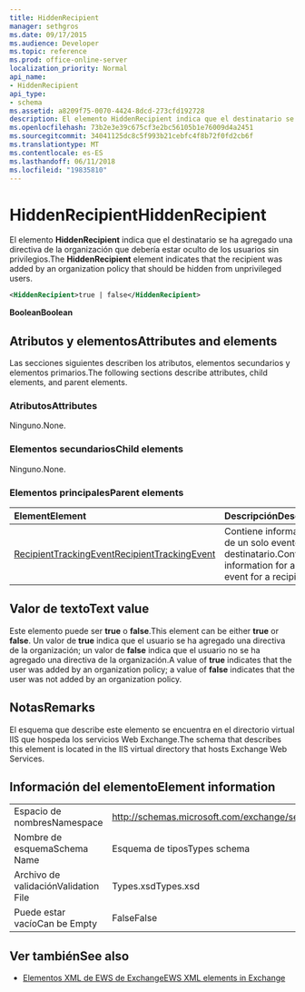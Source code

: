 ```yaml
---
title: HiddenRecipient
manager: sethgros
ms.date: 09/17/2015
ms.audience: Developer
ms.topic: reference
ms.prod: office-online-server
localization_priority: Normal
api_name:
- HiddenRecipient
api_type:
- schema
ms.assetid: a8209f75-0070-4424-8dcd-273cfd192728
description: El elemento HiddenRecipient indica que el destinatario se ha agregado una directiva de la organización que debería estar oculto de los usuarios sin privilegios.
ms.openlocfilehash: 73b2e3e39c675cf3e2bc56105b1e76009d4a2451
ms.sourcegitcommit: 34041125dc8c5f993b21cebfc4f8b72f0fd2cb6f
ms.translationtype: MT
ms.contentlocale: es-ES
ms.lasthandoff: 06/11/2018
ms.locfileid: "19835810"
---
```

# <a name="hiddenrecipient"></a><span data-ttu-id="29e56-103">HiddenRecipient</span><span class="sxs-lookup"><span data-stu-id="29e56-103">HiddenRecipient</span></span>

<span data-ttu-id="29e56-104">El elemento **HiddenRecipient** indica que el destinatario se ha agregado una directiva de la organización que debería estar oculto de los usuarios sin privilegios.</span><span class="sxs-lookup"><span data-stu-id="29e56-104">The **HiddenRecipient** element indicates that the recipient was added by an organization policy that should be hidden from unprivileged users.</span></span> 
  
```XML
<HiddenRecipient>true | false</HiddenRecipient>
```

 <span data-ttu-id="29e56-105">**Boolean**</span><span class="sxs-lookup"><span data-stu-id="29e56-105">**Boolean**</span></span>
## <a name="attributes-and-elements"></a><span data-ttu-id="29e56-106">Atributos y elementos</span><span class="sxs-lookup"><span data-stu-id="29e56-106">Attributes and elements</span></span>

<span data-ttu-id="29e56-107">Las secciones siguientes describen los atributos, elementos secundarios y elementos primarios.</span><span class="sxs-lookup"><span data-stu-id="29e56-107">The following sections describe attributes, child elements, and parent elements.</span></span>
  
### <a name="attributes"></a><span data-ttu-id="29e56-108">Atributos</span><span class="sxs-lookup"><span data-stu-id="29e56-108">Attributes</span></span>

<span data-ttu-id="29e56-109">Ninguno.</span><span class="sxs-lookup"><span data-stu-id="29e56-109">None.</span></span>
  
### <a name="child-elements"></a><span data-ttu-id="29e56-110">Elementos secundarios</span><span class="sxs-lookup"><span data-stu-id="29e56-110">Child elements</span></span>

<span data-ttu-id="29e56-111">Ninguno.</span><span class="sxs-lookup"><span data-stu-id="29e56-111">None.</span></span>
  
### <a name="parent-elements"></a><span data-ttu-id="29e56-112">Elementos principales</span><span class="sxs-lookup"><span data-stu-id="29e56-112">Parent elements</span></span>

|<span data-ttu-id="29e56-113">**Element**</span><span class="sxs-lookup"><span data-stu-id="29e56-113">**Element**</span></span>|<span data-ttu-id="29e56-114">**Descripción**</span><span class="sxs-lookup"><span data-stu-id="29e56-114">**Description**</span></span>|
|:-----|:-----|
|[<span data-ttu-id="29e56-115">RecipientTrackingEvent</span><span class="sxs-lookup"><span data-stu-id="29e56-115">RecipientTrackingEvent</span></span>](recipienttrackingevent.md) <br/> |<span data-ttu-id="29e56-116">Contiene información de un solo evento de un destinatario.</span><span class="sxs-lookup"><span data-stu-id="29e56-116">Contains information for a single event for a recipient.</span></span>  <br/> |
   
## <a name="text-value"></a><span data-ttu-id="29e56-117">Valor de texto</span><span class="sxs-lookup"><span data-stu-id="29e56-117">Text value</span></span>

<span data-ttu-id="29e56-118">Este elemento puede ser **true** o **false**.</span><span class="sxs-lookup"><span data-stu-id="29e56-118">This element can be either **true** or **false**.</span></span> <span data-ttu-id="29e56-119">Un valor de **true** indica que el usuario se ha agregado una directiva de la organización; un valor de **false** indica que el usuario no se ha agregado una directiva de la organización.</span><span class="sxs-lookup"><span data-stu-id="29e56-119">A value of **true** indicates that the user was added by an organization policy; a value of **false** indicates that the user was not added by an organization policy.</span></span> 
  
## <a name="remarks"></a><span data-ttu-id="29e56-120">Notas</span><span class="sxs-lookup"><span data-stu-id="29e56-120">Remarks</span></span>

<span data-ttu-id="29e56-121">El esquema que describe este elemento se encuentra en el directorio virtual IIS que hospeda los servicios Web Exchange.</span><span class="sxs-lookup"><span data-stu-id="29e56-121">The schema that describes this element is located in the IIS virtual directory that hosts Exchange Web Services.</span></span>
  
## <a name="element-information"></a><span data-ttu-id="29e56-122">Información del elemento</span><span class="sxs-lookup"><span data-stu-id="29e56-122">Element information</span></span>

|||
|:-----|:-----|
|<span data-ttu-id="29e56-123">Espacio de nombres</span><span class="sxs-lookup"><span data-stu-id="29e56-123">Namespace</span></span>  <br/> |http://schemas.microsoft.com/exchange/services/2006/types  <br/> |
|<span data-ttu-id="29e56-124">Nombre de esquema</span><span class="sxs-lookup"><span data-stu-id="29e56-124">Schema Name</span></span>  <br/> |<span data-ttu-id="29e56-125">Esquema de tipos</span><span class="sxs-lookup"><span data-stu-id="29e56-125">Types schema</span></span>  <br/> |
|<span data-ttu-id="29e56-126">Archivo de validación</span><span class="sxs-lookup"><span data-stu-id="29e56-126">Validation File</span></span>  <br/> |<span data-ttu-id="29e56-127">Types.xsd</span><span class="sxs-lookup"><span data-stu-id="29e56-127">Types.xsd</span></span>  <br/> |
|<span data-ttu-id="29e56-128">Puede estar vacío</span><span class="sxs-lookup"><span data-stu-id="29e56-128">Can be Empty</span></span>  <br/> |<span data-ttu-id="29e56-129">False</span><span class="sxs-lookup"><span data-stu-id="29e56-129">False</span></span>  <br/> |
   
## <a name="see-also"></a><span data-ttu-id="29e56-130">Ver también</span><span class="sxs-lookup"><span data-stu-id="29e56-130">See also</span></span>



- [<span data-ttu-id="29e56-131">Elementos XML de EWS de Exchange</span><span class="sxs-lookup"><span data-stu-id="29e56-131">EWS XML elements in Exchange</span></span>](ews-xml-elements-in-exchange.md)

